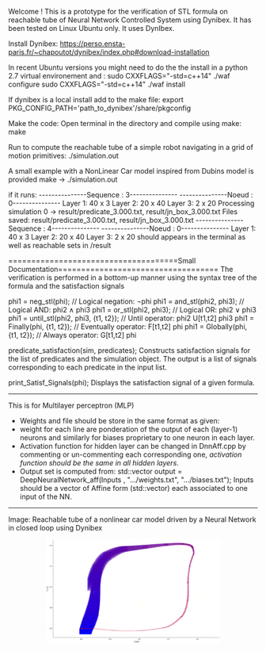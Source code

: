 Welcome ! This is a prototype for the verification of STL formula on reachable tube of Neural Network Controlled System using Dynibex. It has been tested on Linux Ubuntu only.
It uses DynIbex.

Install Dynibex:
https://perso.ensta-paris.fr/~chapoutot/dynibex/index.php#download-installation

In recent Ubuntu versions you might need to do the the install in a python 2.7 virtual environement and :
sudo CXXFLAGS="-std=c++14" ./waf configure
sudo CXXFLAGS="-std=c++14" ./waf install

If dynibex is a local install add to the make file:
export PKG_CONFIG_PATH='path_to_dynibex'/share/pkgconfig 

Make the code:
Open terminal in the directory and compile using make:
make

Run to compute the reachable tube of a simple robot navigating in a grid of motion primitives:
./simulation.out

A small example with a NonLinear Car model inspired from Dubins model is provided
make -> ./simulation.out

if it runs:
---------------Sequence : 3---------------
---------------Noeud : 0---------------
Layer 1: 40 x 3
Layer 2: 20 x 40
Layer 3: 2 x 20
Processing simulation 0 -> result/predicate_3.000.txt, result/jn_box_3.000.txt
Files saved: result/predicate_3.000.txt, result/jn_box_3.000.txt
---------------Sequence : 4---------------
---------------Noeud : 0---------------
Layer 1: 40 x 3
Layer 2: 20 x 40
Layer 3: 2 x 20
should appears in the terminal as well as reachable sets in /result

=====================================Small Documentation===================================
The verification is performed in a bottom-up manner using the syntax tree of the formula and the satisfaction signals

phi1 = neg_stl(phi);             // Logical negation: ¬phi
phi1 = and_stl(phi2, phi3);      // Logical AND: phi2 ∧ phi3
phi1 = or_stl(phi2, phi3);       // Logical OR: phi2 ∨ phi3
phi1 = until_stl(phi2, phi3, {t1, t2});  // Until operator: phi2 U[t1,t2] phi3
phi1 = Finally(phi, {t1, t2});   // Eventually operator: F[t1,t2] phi
phi1 = Globally(phi, {t1, t2});  // Always operator: G[t1,t2] phi


predicate_satisfaction(sim, predicates); Constructs satisfaction signals for the list of predicates and the simulation object.
The output is a list of signals corresponding to each predicate in the input list.

print_Satisf_Signals(phi); Displays the satisfaction signal of a given formula.
*********************
This is for Multilayer perceptron (MLP)
- Weights and file should be store in the same format as given:
- weight for each line are ponderation of the output of each (layer-1) neurons and similarly for biases proprietary to one neuron in each layer.
- Activation function for hidden layer can be changed in DnnAff.cpp by commenting or un-commenting each corresponding one, *activation function should be the same in all hidden layers*.
- Output set is computed from:
std::vector<Affine2Vector> output = DeepNeuralNetwork_aff(Inputs , ".../weights.txt", ".../biases.txt");
Inputs should be a vector of Affine form (std::vector<Affine2Vector>) each associated to one input of the NN.
****************
Image: Reachable tube of a nonlinear car model driven by a Neural Network in closed loop using Dynibex
<p align="center">
  <img src="NonlinearcarNNCS.png" alt="Nonlinear car NNCS" width="70%">
</p>

